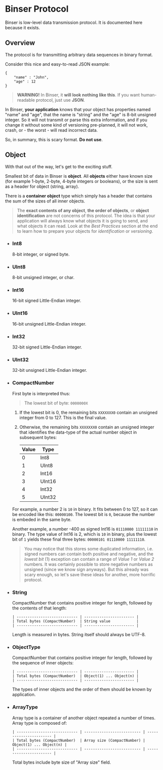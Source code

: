 Binser Protocol
===============

Binser is low-level data transmission protocol. It is documented here
because it exists.

Overview
--------

The protocol is for transmitting arbitrary data sequences in binary format.

Consider this nice and easy-to-read JSON example:

```
{
    "name" : "John",
    "age" : 12
}
```

> __WARNING!__ In Binser, it __will look nothing like this__. 
> If you want human-readable protocol, just use __JSON__.

In Binser, __your application__ knows that your object has properties
named "name" and "age", that the name is "string" and the "age" is 8-bit
unsigned integer. So it will not transmit or parse this extra information,
and if you change it without some kind of versioning pre-planned, it will
not work, crash, or - the worst - will read incorrect data.

So, in summary, this is scary format. __Do not use__.

Object
------

With that out of the way, let's get to the exciting stuff.

Smallest bit of data in Binser is __object__. All __objects__ either have
known size (for example 1-byte, 2-byte, 4-byte integers or booleans), or
the size is sent as a header for object (string, array).

There is a __container object__ type which simply has a header that contains
the sum of the sizes of all inner objects.

> The __exact contents of any object__, __the order of objects__, or 
> __object identification__ are not concerns of this protocol. The 
> idea is that your application will always know what objects it is 
> going to send, and what objects it can read. Look at the *Best Practices* 
> section at the end to learn how to prepare your objects for
> *identification* or *versioning*.

* ### Int8

  8-bit integer, or signed byte.

* ### UInt8

  8-bit unsigned integer, or char.

* ### Int16

  16-bit signed Little-Endian integer.

* ### UInt16

  16-bit unsigned Little-Endian integer.

* ### Int32

  32-bit signed Little-Endian integer.

* ### UInt32

  32-bit unsigned Little-Endian integer.
  
* ### CompactNumber

  First byte is interpreted thus:

  > The lowest bit of byte: ```0000000X```

  1. If the lowest bit is 0, the remaining bits ```XXXXXXX0``` contain
     an unsigned integer from 0 to 127. This is the final value.
     
  2. Otherwise, the remaining bits ```XXXXXXX0``` contain an unsigned
     integer that identifies the data-type of the actual number
     object in subsequent bytes:
     
     Value     | Type
     --------- | ---------
     0         | Int8
     1         | UInt8
     2         | Int16
     3         | UInt16
     4         | Int32
     5         | UInt32
     
  For example, a number 2 is ```10``` in binary. It fits between
  0 to 127, so it can be encoded like this: ```00000100```. The lowest
  bit is ```0```, because the number is embeded in the same byte.
    
  Another example, a number -400 as signed Int16 is
  ```01110000 11111110``` in binary. The type value of Int16 is 2, 
  which is ```10``` in binary, plus the lowest bit of ```1``` yields 
  these final three bytes: ```00000101 01110000 11111110```.
     
  > You may notice that this stores some duplicated information, i.e.
    signed numbers can contain both positive and negative, and the 
    *lowest bit* (1) exception can contain a range of *Value 1* or
    *Value 2* numbers. It was certainly possible to store negative 
    numbers as unsigned (since we know sign anyways). But this already
    was scary enough, so let's save these ideas for another, more 
    horrific protocol.
    
* ### String

  CompactNumber that contains positive integer for length, followed by the contents
  of that length:
  
      | ---------------------------- | ----------------------- |
      | Total bytes (CompactNumber)  | String value            |
      | ---------------------------- | ----------------------- |
    
  Length is measured in bytes. String itself should always be UTF-8.
  
* ### ObjectType

  CompactNumber that contains positive integer for length, followed by the sequence
  of inner objects:
  
      | ---------------------------- | ----------------------- |
      | Total bytes (CompactNumber)  | Object(1) ... Object(n) |
      | ---------------------------- | ----------------------- |
   
  The types of inner objects and the order of them should be
  known by application.
 
* ### ArrayType

  Array type is a container of another object repeated a number of times.
  Array type is composed of:
    
      | ---------------------------- | -------------------------- | ----------------------- |
      | Total bytes (CompactNumber)  | Array size (CompactNumber) | Object(1) ... Object(n) |
      | ---------------------------- | -------------------------- | ----------------------- |

  Total bytes include byte size of "Array size" field.
